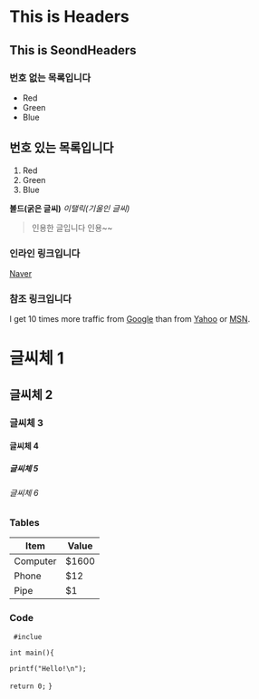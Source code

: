 

This is Headers
===============

This is SeondHeaders
--------------------


### 번호  없는 목록입니다
* Red
* Green
* Blue

## 번호  있는 목록입니다
1. Red
2. Green
3. Blue

**볼드(굵은 글씨)**
*이탤릭(기울인 글씨)*



>인용한 글입니다
>인용~~
>


### 인라인 링크입니다
[Naver](http://www.naver.com)


### 참조 링크입니다

I get 10 times more traffic from [Google][1] than from [Yahoo][2] or [MSN][3].

[1]:http://google.com/ "Google"
[2]:http://search.yahoo.com/ "Yahoo Search"
[3]:http://search.msn.com/ "MSN Search"


# 글씨체 1

## 글씨체 2

### 글씨체 3

#### 글씨체 4

##### 글씨체 5

###### 글씨체 6 


### Tables

Item    |    Value
--------| --------
Computer| $1600
Phone   | $12
Pipe    | $1


### Code

` #inclue`
 
`int main(){`

`printf("Hello!\n");`
	
`return 0;`
`}`
